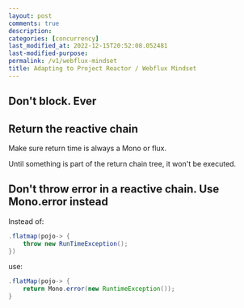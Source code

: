 ```yaml
---
layout: post
comments: true
description: 
categories: [concurrency]
last_modified_at: 2022-12-15T20:52:08.052481
last-modified-purpose:
permalink: /v1/webflux-mindset
title: Adapting to Project Reactor / Webflux Mindset
---
```


## Don't block. Ever

## Return the reactive chain

Make sure return time is always a Mono or flux.

Until something is part of the return chain tree, it won't be executed.

## Don't throw error in a reactive chain. Use Mono.error instead

Instead of:

```java
.flatmap(pojo-> {
    throw new RunTimeException();
})
```

use:

```java
.flatMap(pojo-> {
    return Mono.error(new RuntimeException());
}
```
